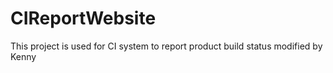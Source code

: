 # CIReportWebsite
This project is used for CI system to report product build status
modified by Kenny
